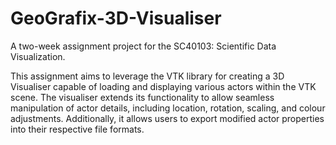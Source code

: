 # GeoGrafix-3D-Visualiser
A two-week assignment project for the SC40103: Scientific Data Visualization.

This assignment aims to leverage the VTK library for creating a 3D Visualiser capable of loading and displaying various actors within the VTK scene. The visualiser extends its functionality to allow seamless manipulation of actor details, including location, rotation, scaling, and colour adjustments. Additionally, it allows users to export modified actor properties into their respective file formats.
